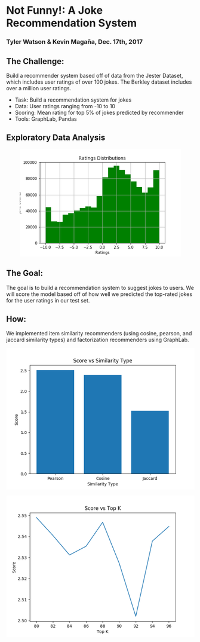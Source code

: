 # Not Funny!: A Joke Recommendation System 

### Tyler Watson & Kevin Magaña, Dec. 17th, 2017

## The Challenge: 
Build a recommender system based off of data from the Jester Dataset, which includes user ratings of over 100 jokes. The Berkley dataset includes over a million user ratings. 

- Task: Build a recommendation system for jokes
- Data: User ratings ranging from -10 to 10
- Scoring: Mean rating for top 5% of jokes predicted by recommender
- Tools: GraphLab, Pandas


## Exploratory Data Analysis 

<p align="center"> 
<img src="images/ratings_green.png">
</p>

## The Goal: 
The goal is to build a recommendation system to suggest jokes to users. We will score the model based off of how well we
predicted the top-rated jokes for the user ratings in our test set. 

## How: 
We implemented item similarity recommenders (using cosine, pearson, and jaccard similarity types) and factorization
recommenders using GraphLab. 

<p align="center"> 
<img src="images/item_similarity_score_vs_similarity_type.png">
</p>


<p align="center"> 
<img src="images/topk_score_80_96.png">
</p>


<p align="center"> 
<img src="">
</p>













